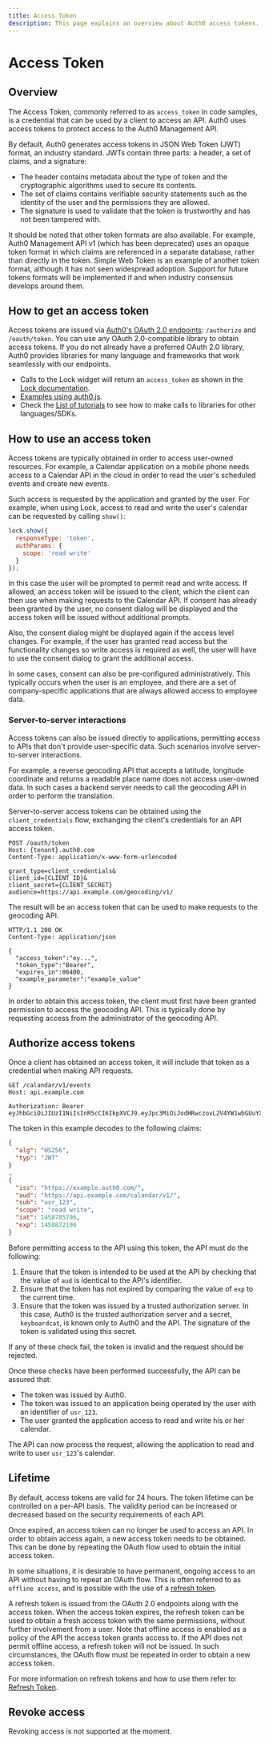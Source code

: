 ```yaml
---
title: Access Token
description: This page explains an overview about Auth0 access tokens.
---
```


# Access Token

## Overview

The Access Token, commonly referred to as `access_token` in code samples, is a credential that can be used by a client to access an API. Auth0 uses access tokens to protect access to the Auth0 Management API.

By default, Auth0 generates access tokens in JSON Web Token (JWT) format, an industry standard. JWTs contain three parts: a header, a set of claims, and a signature:
- The header contains metadata about the type of token and the cryptographic algorithms used to secure its contents.
- The set of claims contains verifiable security statements such as the identity of the user and the permissions they are allowed.
- The signature is used to validate that the token is trustworthy and has not been tampered with.

It should be noted that other token formats are also available. For example, Auth0 Management API v1 (which has been deprecated) uses an opaque token format in which claims are referenced in a separate database, rather than directly in the token. Simple Web Token is an example of another token format, although it has not seen widespread adoption. Support for future tokens formats will be implemented if and when industry consensus develops around them.

## How to get an access token

Access tokens are issued via [Auth0's OAuth 2.0 endpoints](/api/authentication): `/authorize` and `/oauth/token`. You can use any OAuth 2.0-compatible library to obtain access tokens. If you do not already have a preferred OAuth 2.0 library, Auth0 provides libraries for many language and frameworks that work seamlessly with our endpoints.

* Calls to the Lock widget will return an `access_token` as shown in the [Lock documentation](/libraries/lock).
* [Examples using auth0.js](https://github.com/auth0/auth0.js).
* Check the [List of tutorials](/tutorials) to see how to make calls to libraries for other languages/SDKs.

## How to use an access token

Access tokens are typically obtained in order to access user-owned resources. For example, a Calendar application on a mobile phone needs access to a Calendar API in the cloud in order to read the user's scheduled events and create new events.

Such access is requested by the application and granted by the user. For example, when using Lock, access to read and write the user's calendar can be requested by calling `show()`:

```js
lock.show({
  responseType: 'token',
  authParams: {
    scope: 'read write'
  }
});
```

In this case the user will be prompted to permit read and write access. If allowed, an access token will be issued to the client, which the client can then use when making requests to the Calendar API. If consent has already been granted by the user, no consent dialog will be displayed and the access token will be issued without additional prompts.

Also, the consent dialog might be displayed again if the access level changes. For example, if the user has granted read access but the functionality changes so write access is required as well, the user will have to use the consent dialog to grant the additional access.

In some cases, consent can also be pre-configured administratively. This typically occurs when the user is an employee, and there are a set of company-specific applications that are always allowed access to employee data.

### Server-to-server interactions

Access tokens can also be issued directly to applications, permitting access to APIs that don't provide user-specific data. Such scenarios involve server-to-server interactions.

For example, a reverse geocoding API that accepts a latitude, longitude coordinate and returns a readable place name does not access user-owned data. In such cases a backend server needs to call the geocoding API in order to perform the translation.

Server-to-server access tokens can be obtained using the `client_credentials` flow, exchanging the client's credentials for an API access token.

```
POST /oauth/token
Host​: {tenant}.auth0.com
Content-Type: application/x-www-form-urlencoded

grant_type=client_credentials&
client_id={CLIENT_ID}&
client_secret={CLIENT_SECRET}
audience=https://api.example.com/geocoding/v1/
```

The result will be an access token that can be used to make requests to the geocoding API.

```
HTTP/1.1 200 OK
Content-Type: application/json

{
  "access_token":"ey...",
  "token_type":"Bearer",
  "expires_in":86400,
  "example_parameter":"example_value"
}
```

In order to obtain this access token, the client must first have been granted permission to access the geocoding API. This is typically done by requesting access from the administrator of the geocoding API.

## Authorize access tokens

Once a client has obtained an access token, it will include that token as a credential when making API requests.

```
GET /calandar/v1/events
Host​: api.example.com

Authorization: Bearer eyJhbGciOiJIUzI1NiIsInR5cCI6IkpXVCJ9.eyJpc3MiOiJodHRwczovL2V4YW1wbGUuYXV0aDAuY29tLyIsImF1ZCI6Imh0dHBzOi8vYXBpLmV4YW1wbGUuY29tL2NhbGFuZGFyL3YxLyIsInN1YiI6InVzcl8xMjMiLCJpYXQiOjE0NTg3ODU3OTYsImV4cCI6MTQ1ODg3MjE5Nn0.CA7eaHjIHz5NxeIJoFK9krqaeZrPLwmMmgI_XiQiIkQ
```

The token in this example decodes to the following claims:

```json
{
  "alg": "HS256",
  "typ": "JWT"
}
.
{
  "iss": "https://example.auth0.com/",
  "aud": "https://api.example.com/calandar/v1/",
  "sub": "usr_123",
  "scope": "read write",
  "iat": 1458785796,
  "exp": 1458872196
}
```

Before permitting access to the API using this token, the API must do the following:

1. Ensure that the token is intended to be used at the API by checking that the value of `aud` is identical to the API's identifier.
1. Ensure that the token has not expired by comparing the value of `exp` to the current time.
1. Ensure that the token was issued by a trusted authorization server. In this case, Auth0 is the trusted authorization server and a secret, `keyboardcat`, is known only to Auth0 and the API. The signature of the token is validated using this secret.

If any of these check fail, the token is invalid and the request should be rejected.

Once these checks have been performed successfully, the API can be assured that:

- The token was issued by Auth0.
- The token was issued to an application being operated by the user with an identifier of `usr_123`.
- The user granted the application access to read and write his or her calendar.

The API can now process the request, allowing the application to read and write to user `usr_123`'s calendar.

## Lifetime

By default, access tokens are valid for 24 hours. The token lifetime can be controlled on a per-API basis. The validity period can be increased or decreased based on the security requirements of each API.

Once expired, an access token can no longer be used to access an API. In order to obtain access again, a new access token needs to be obtained. This can be done by repeating the OAuth flow used to obtain the initial access token.

In some situations, it is desirable to have permanent, ongoing access to an API without having to repeat an OAuth flow. This is often referred to as `offline access`, and is possible with the use of a [refresh token](/tokens/refresh-token).

A refresh token is issued from the OAuth 2.0 endpoints along with the access token. When the access token expires, the refresh token can be used to obtain a fresh access token with the same permissions, without further involvement from a user. Note that offline access is enabled as a policy of the API the access token grants access to. If the API does not permit offline access, a refresh token will not be issued. In such circumstances, the OAuth flow must be repeated in order to obtain a new access token.

For more information on refresh tokens and how to use them refer to: [Refresh Token](/tokens/refresh-token).

## Revoke access

Revoking access is not supported at the moment.

